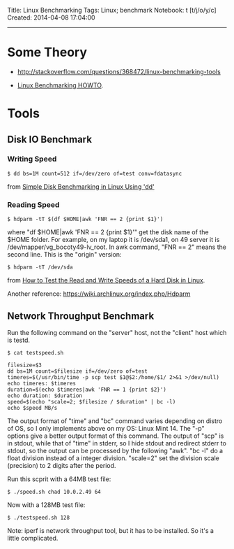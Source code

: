 Title: Linux Benchmarking
Tags: Linux; benchmark
Notebook: t [t/j/o/y/c]
Created: 2014-04-08 17:04:00

------

# Some Theory

* http://stackoverflow.com/questions/368472/linux-benchmarking-tools

* [Linux Benchmarking HOWTO](http://tldp.org/HOWTO/Benchmarking-HOWTO.html).

# Tools

## Disk IO Benchmark

### Writing Speed

    $ dd bs=1M count=512 if=/dev/zero of=test conv=fdatasync

from [Simple Disk Benchmarking in Linux Using 'dd'](http://systembash.com/content/simple-disk-benchmarking-in-linux-using-dd/)

### Reading Speed

    $ hdparm -tT $(df $HOME|awk 'FNR == 2 {print $1}')

where "df $HOME|awk 'FNR == 2 {print $1}'" get the disk name of the $HOME folder. For example, on my laptop it is /dev/sda1, on 49 server it is /dev/mapper/vg_bocoty49-lv_root. In awk command, "FNR == 2" means the second line.
This is the "origin" version:

    $ hdparm -tT /dev/sda

from [How to Test the Read and Write Speeds of a Hard Disk in Linux](http://www.lostsaloon.com/technology/how-to-test-the-read-and-write-speeds-of-a-hard-disk-in-linux/).

Another reference: https://wiki.archlinux.org/index.php/Hdparm

## Network Throughput Benchmark

Run the following command on the "server" host, not the "client" host which is testd.

    $ cat testspeed.sh

    filesize=$3
    dd bs=1M count=$filesize if=/dev/zero of=test
    timeres=$(/usr/bin/time -p scp test $1@$2:/home/$1/ 2>&1 >/dev/null)
    echo timeres: $timeres
    duration=$(echo $timeres|awk 'FNR == 1 {print $2}')
    echo duration: $duration
    speed=$(echo "scale=2; $filesize / $duration" | bc -l)
    echo $speed MB/s

The output format of "time" and "bc" command varies depending on distro of OS, so I only implements above on my OS: Linux Mint 14.
The "-p" options give a better output format of this command.
The output of "scp" is in stdout, while that of "time" in stderr, so I hide stdout and redirect stderr to stdout, so the output can be processed by the following "awk".
"bc -l" do a float division instead of a integer division.
"scale=2" set the division scale (precision) to 2 digits after the period.

Run this scprit with a 64MB test file:

    $ ./speed.sh chad 10.0.2.49 64

Now with a 128MB test file:

    $ ./testspeed.sh 128

Note: iperf is network throughput tool, but it has to be installed. So it's a little complicated.

